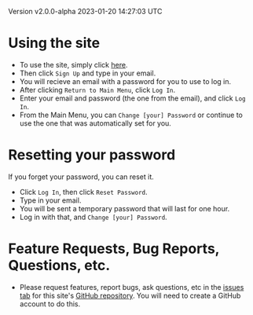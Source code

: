 Version v2.0.0-alpha 2023-01-20 14:27:03 UTC

# Using the site
- To use the site, simply click [here](https://quiz-2.rowanackerman.repl.co/).
- Then click `Sign Up` and type in your email.
- You will recieve an email with a password for you to use to log in.
- After clicking `Return to Main Menu`, click `Log In`.
- Enter your email and password (the one from the email), and click `Log In`.
- From the Main Menu, you can `Change [your] Password` or continue to use the one that
was automatically set for you.

# Resetting your password
If you forget your password, you can reset it.
- Click `Log In`, then click `Reset Password`.
- Type in your email.
- You will be sent a temporary password that will last for one hour.
- Log in with that, and `Change [your] Password`.

# Feature Requests, Bug Reports, Questions, etc.
- Please request features, report bugs, ask questions, etc in the
[issues tab](https://github.com/codeBodger/Quiz-2/issues) for this site's
[GitHub repository](https://github.com/codeBodger/Quiz-2).  You will need to create a
GitHub account to do this.  
